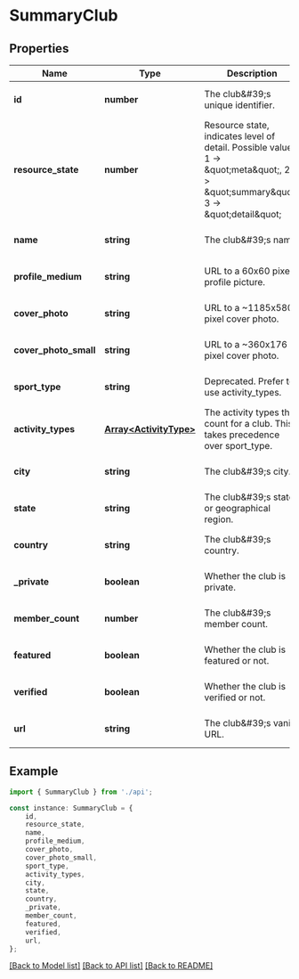 # SummaryClub


## Properties

Name | Type | Description | Notes
------------ | ------------- | ------------- | -------------
**id** | **number** | The club\&#39;s unique identifier. | [optional] [default to undefined]
**resource_state** | **number** | Resource state, indicates level of detail. Possible values: 1 -&gt; \&quot;meta\&quot;, 2 -&gt; \&quot;summary\&quot;, 3 -&gt; \&quot;detail\&quot; | [optional] [default to undefined]
**name** | **string** | The club\&#39;s name. | [optional] [default to undefined]
**profile_medium** | **string** | URL to a 60x60 pixel profile picture. | [optional] [default to undefined]
**cover_photo** | **string** | URL to a ~1185x580 pixel cover photo. | [optional] [default to undefined]
**cover_photo_small** | **string** | URL to a ~360x176  pixel cover photo. | [optional] [default to undefined]
**sport_type** | **string** | Deprecated. Prefer to use activity_types. | [optional] [default to undefined]
**activity_types** | [**Array&lt;ActivityType&gt;**](ActivityType.md) | The activity types that count for a club. This takes precedence over sport_type. | [optional] [default to undefined]
**city** | **string** | The club\&#39;s city. | [optional] [default to undefined]
**state** | **string** | The club\&#39;s state or geographical region. | [optional] [default to undefined]
**country** | **string** | The club\&#39;s country. | [optional] [default to undefined]
**_private** | **boolean** | Whether the club is private. | [optional] [default to undefined]
**member_count** | **number** | The club\&#39;s member count. | [optional] [default to undefined]
**featured** | **boolean** | Whether the club is featured or not. | [optional] [default to undefined]
**verified** | **boolean** | Whether the club is verified or not. | [optional] [default to undefined]
**url** | **string** | The club\&#39;s vanity URL. | [optional] [default to undefined]

## Example

```typescript
import { SummaryClub } from './api';

const instance: SummaryClub = {
    id,
    resource_state,
    name,
    profile_medium,
    cover_photo,
    cover_photo_small,
    sport_type,
    activity_types,
    city,
    state,
    country,
    _private,
    member_count,
    featured,
    verified,
    url,
};
```

[[Back to Model list]](../README.md#documentation-for-models) [[Back to API list]](../README.md#documentation-for-api-endpoints) [[Back to README]](../README.md)
